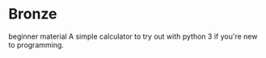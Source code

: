 # Bronze
beginner material
A simple calculator to try out with python 3 if you're new to programming.
